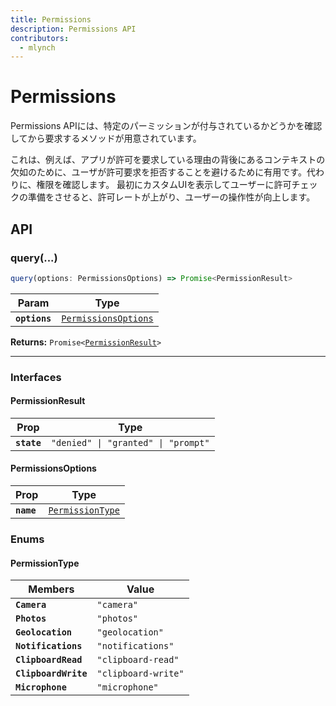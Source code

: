 ```yaml
---
title: Permissions
description: Permissions API
contributors:
  - mlynch
---
```


<plugin-platforms platforms="pwa,ios,android"></plugin-platforms>

# Permissions

Permissions APIには、特定のパーミッションが付与されているかどうかを確認してから要求するメソッドが用意されています。

これは、例えば、アプリが許可を要求している理由の背後にあるコンテキストの欠如のために、ユーザが許可要求を拒否することを避けるために有用です。代わりに、権限を確認します。
最初にカスタムUIを表示してユーザーに許可チェックの準備をさせると、許可レートが上がり、ユーザーの操作性が向上します。

## API

<docgen-api>
<!--Update the source file JSDoc comments and rerun docgen to update the docs below-->

### query(...)

```typescript
query(options: PermissionsOptions) => Promise<PermissionResult>
```

| Param         | Type                                                              |
| ------------- | ----------------------------------------------------------------- |
| **`options`** | <code><a href="#permissionsoptions">PermissionsOptions</a></code> |

**Returns:** <code>Promise&lt;<a href="#permissionresult">PermissionResult</a>&gt;</code>

--------------------


### Interfaces


#### PermissionResult

| Prop        | Type                                           |
| ----------- | ---------------------------------------------- |
| **`state`** | <code>"denied" \| "granted" \| "prompt"</code> |


#### PermissionsOptions

| Prop       | Type                                                      |
| ---------- | --------------------------------------------------------- |
| **`name`** | <code><a href="#permissiontype">PermissionType</a></code> |


### Enums


#### PermissionType

| Members              | Value                          |
| -------------------- | ------------------------------ |
| **`Camera`**         | <code>"camera"</code>          |
| **`Photos`**         | <code>"photos"</code>          |
| **`Geolocation`**    | <code>"geolocation"</code>     |
| **`Notifications`**  | <code>"notifications"</code>   |
| **`ClipboardRead`**  | <code>"clipboard-read"</code>  |
| **`ClipboardWrite`** | <code>"clipboard-write"</code> |
| **`Microphone`**     | <code>"microphone"</code>      |

</docgen-api>
